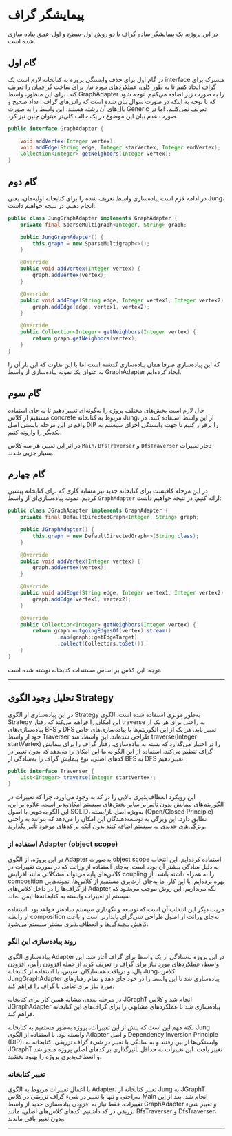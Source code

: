 # پیمایشگر گراف

در این پروژه، یک پیمایشگر ساده گراف با دو روش اول-سطح و اول-عمق پیاده سازی شده است.

## گام اول

در گام اول برای حذف وابستگی پروژه به کتابخانه لازم است یک interface مشترک برای گراف ایجاد کنیم تا به طور کلی، عملکرد‌های مورد نیاز برای ساخت گرافمان را تعریف کند.
برای این منظور، واسط GraphAdapter را به صورت زیر اضافه می‌کنیم.
توجه شود که با توجه به اینکه در صورت سوال بیان شده است که راس‌های گراف اعداد صحیح و یال‌های آن رشته هستند، این واسط را به صورت Generic تعریف نمی‌کنیم، اما در صورت عدم بیان این موضوع در یک حالت کلی‌تر میتوان چنین نیز کرد.

```java
public interface GraphAdapter {

    void addVertex(Integer vertex);
    void addEdge(String edge, Integer starVertex, Integer endVertex);
    Collection<Integer> getNeighbors(Integer vertex);
}
```

## گام دوم

در ادامه لازم است پیاده‌سازی‌ واسط تعریف شده را برای کتابخانه اولیه‌مان، یعنی Jung، انجام دهیم. در نتیجه خواهیم داشت:

```java
public class JungGraphAdapter implements GraphAdapter {
    private final SparseMultigraph<Integer, String> graph;

    public JungGraphAdapter() {
        this.graph = new SparseMultigraph<>();
    }

    @Override
    public void addVertex(Integer vertex) {
        graph.addVertex(vertex);
    }

    @Override
    public void addEdge(String edge, Integer vertex1, Integer vertex2) {
        graph.addEdge(edge, vertex1, vertex2);
    }

    @Override
    public Collection<Integer> getNeighbors(Integer vertex) {
        return graph.getNeighbors(vertex);
    }
}
```

که این پیاده‌سازی صرفا همان پیاده‌سازی گدشته است اما با این تفاوت که این بار آن را به عنوان یک نمونه پیاده‌سازی از واسط GraphAdapter ایجاد کرده‌ایم.

## گام سوم

حال لازم است بخش‌های مختلف پروژه را به‌گونه‌ای تغییر دهیم تا به جای استفاده مستقیم از کلاس concrete مربوط به کتابخانه Jung، از این واسط استفاده کنند. در واقع در این مرحله بایستی اصل DIP را برقرار کنیم تا جهت وابستگی اجزای سیستم به یکدیگر را وارونه کنیم.

در اثر این تغییر، هر سه کلاس `Main`، `BfsTraverser` و `DfsTraverser` دچار تغییرات بسیار جزیی شدند.

## گام چهارم

در این مرحله کافیست برای کتابخانه جدید نیز مشابه کاری که برای کتابخانه پیشین کردیم، نمونه پیاده‌سازی‌ای از واسط `GraphAdapter` ارائه کنیم. در نتیجه خواهیم داشت:

```java
public class JGraphAdapter implements GraphAdapter {
    private final DefaultDirectedGraph<Integer, String> graph;

    public JGraphAdapter() {
        this.graph = new DefaultDirectedGraph<>(String.class);
    }

    @Override
    public void addVertex(Integer vertex) {
        graph.addVertex(vertex);
    }

    @Override
    public void addEdge(String edge, Integer vertex1, Integer vertex2) {
        graph.addEdge(vertex1, vertex2);
    }

    @Override
    public Collection<Integer> getNeighbors(Integer vertex) {
        return graph.outgoingEdgesOf(vertex).stream()
                .map(graph::getEdgeTarget)
                .collect(Collectors.toSet());
    }
}
```

توجه: این کلاس بر اساس مستندات کتابخانه نوشته‌ شده است.

---


## تحلیل وجود الگوی Strategy

در این پیاده‌سازی از الگوی Strategy به‌طور مؤثری استفاده شده است. الگوی Strategy این امکان را فراهم می‌کند که رفتار traverse به راحتی برای هر یک از پیاده‌سازی‌های BFS و DFS تغییر یابد. هر یک از این الگوریتم‌ها با پیاده‌سازی‌های خاص خود از واسط Traverser طراحی شده‌اند. این واسط، متد traverse(Integer startVertex) را در اختیار می‌گذارد که بسته به پیاده‌سازی، رفتار گراف را برای پیمایش گراف تنظیم می‌کند. استفاده از این الگو به ما این امکان را می‌دهد که بدون تغییر در کدهای اصلی، نوع پیمایش گراف را به‌سادگی از BFS به DFS تغییر دهیم.

```java
public interface Traverser {
    List<Integer> traverse(Integer startVertex);
}
```

این رویکرد انعطاف‌پذیری بالایی را در کد به وجود می‌آورد، چرا که تغییرات در الگوریتم‌های پیمایش بدون تأثیر بر سایر بخش‌های سیستم امکان‌پذیر است. علاوه بر این، این الگو به‌خوبی با اصول SOLID، به‌ویژه اصل باز/بسته (Open/Closed Principle) تطابق دارد. این ویژگی به توسعه‌دهندگان این امکان را می‌دهد که بتوانند به راحتی ویژگی‌های جدیدی به سیستم اضافه کنند بدون آنکه بر کدهای موجود تأثیر بگذارند.


### استفاده از Adapter (object scope)

در این پروژه، از الگوی Adapter به‌صورت object scope استفاده کرده‌ایم. این انتخاب به دلیل سادگی بیشتر آن بوده است. به‌جای استفاده از وراثت که در صورت تغییرات در کلاس‌های پایه می‌تواند مشکلاتی مانند افزایش coupling را به همراه داشته باشد، از composition بهره برده‌ایم. با این کار، ما به‌جای ارث‌بری مستقیم از کلاس‌ها، نمونه‌هایی از گراف‌ها را در داخل کلاس‌های Adapter نگه می‌داریم. این روش موجب می‌شود که سیستم از تغییرات وابسته به کتابخانه‌ها ایمن بماند.

مزیت دیگر این انتخاب آن است که توسعه و نگهداری سیستم ساده‌تر خواهد بود. استفاده از رابطه composition به‌جای وراثت از اصول طراحی شی‌گرای پایدارتر است و باعث کاهش پیچیدگی‌ها و انعطاف‌پذیری بیشتر سیستم می‌شود.


### روند پیاده‌سازی این الگو

پیاده‌سازی الگوی Adapter در این پروژه به‌سادگی از یک واسط برای گراف آغاز شد. این واسط، عملکردهای مورد نیاز برای گراف را تعریف کرد، از جمله افزودن رأس، افزودن یال، و دریافت همسایگان. سپس، با استفاده از کتابخانه Jung، کلاس JungGraphAdapter پیاده‌سازی شد تا این واسط را در خود جای دهد و تمام رفتارهای مورد نیاز برای تعامل با گراف را فراهم کند.

در مرحله بعدی، مشابه همین کار برای کتابخانه JGraphT انجام شد و کلاس JGraphAdapter پیاده‌سازی شد تا عملکردهای مشابهی را برای گراف‌های این کتابخانه فراهم کند.

نکته مهم این است که پیش از این تغییرات، پروژه به‌طور مستقیم به کتابخانه Jung وابسته بود. با استفاده از الگوی Adapter و اصل Dependency Inversion Principle (DIP)، وابستگی‌ها از بین رفتند و به سادگی با تغییر در شیء گراف تزریقی، کتابخانه به JGraphT تغییر یافت. این تغییرات به حداقل تأثیرگذاری بر کدهای اصلی پروژه منجر شد و انعطاف‌پذیری پروژه را بهبود بخشید.

### تغییر کتابخانه

با اعمال تغییرات مربوط به الگوی Adapter، تغییر کتابخانه از Jung به JGraphT به‌راحتی و تنها با تغییر در شیء گراف تزریقی در کلاس Main انجام شد. بعد از این تغییرات، فقط نیاز به افزودن پیاده‌سازی جدید از واسط GraphAdapter و تغییر شیء تزریقی در کد داشتیم. کدهای کلاس‌های اصلی، مانند BfsTraverser و DfsTraverser، بدون تغییر باقی ماندند.

---
